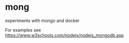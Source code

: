 # mong
experiments with mongo and docker

For examples see https://www.w3schools.com/nodejs/nodejs_mongodb.asp